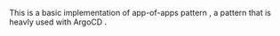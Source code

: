 This is a basic implementation of app-of-apps pattern , a pattern that is heavly used with ArgoCD . 
